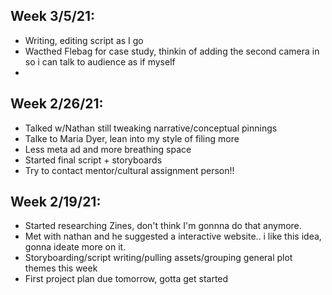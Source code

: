 ## Week 3/5/21:
- Writing, editing script as I go
- Wacthed Flebag for case study, thinkin of adding the second camera in so i can talk to audience as if myself
- 


## Week 2/26/21:
- Talked w/Nathan still tweaking narrative/conceptual pinnings
- Talke to Maria Dyer, lean into my style of filing more 
- Less meta ad and more breathing space
- Started final script + storyboards
- Try to contact mentor/cultural assignment person!!


## Week 2/19/21:
- Started researching Zines, don't think I'm gonnna do that anymore.
- Met with nathan and he suggested a interactive website.. i like this idea, gonna ideate more on it.
- Storyboarding/script writing/pulling assets/grouping general plot themes this week
- First project plan due tomorrow, gotta get started
